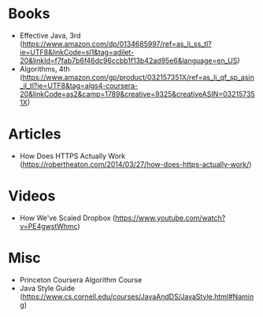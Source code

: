 # Books
- Effective Java, 3rd (https://www.amazon.com/dp/0134685997/ref=as_li_ss_tl?ie=UTF8&linkCode=sl1&tag=adilet-20&linkId=f7fab7b6f46dc96ccbb1f13b42ad95e6&language=en_US)
- Algorithms, 4th (https://www.amazon.com/gp/product/032157351X/ref=as_li_qf_sp_asin_il_tl?ie=UTF8&tag=algs4-coursera-20&linkCode=as2&camp=1789&creative=9325&creativeASIN=032157351X)

# Articles
- How Does HTTPS Actually Work (https://robertheaton.com/2014/03/27/how-does-https-actually-work/)

# Videos
- How We've Scaled Dropbox (https://www.youtube.com/watch?v=PE4gwstWhmc)

# Misc
- Princeton Coursera Algorithm Course
- Java Style Guide (https://www.cs.cornell.edu/courses/JavaAndDS/JavaStyle.html#Naming)
